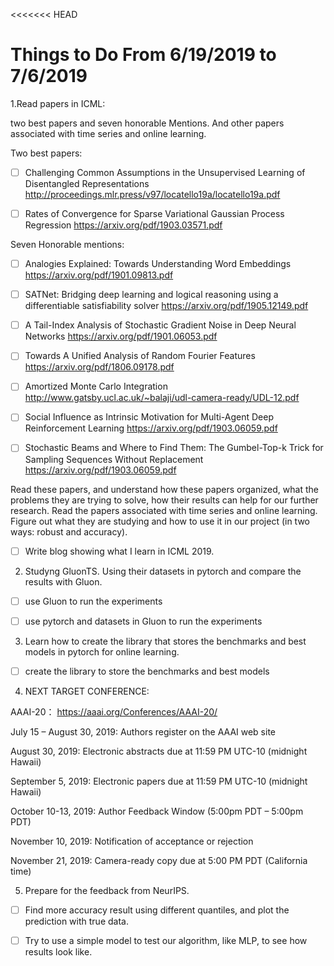 <<<<<<< HEAD
# Things to Do From 6/19/2019 to 7/6/2019

1.Read papers in ICML: 

two best papers and seven honorable Mentions. And other papers associated with time series and online learning.

Two best papers:

- [ ] Challenging Common Assumptions in the Unsupervised Learning of Disentangled Representations
http://proceedings.mlr.press/v97/locatello19a/locatello19a.pdf

- [ ] Rates of Convergence for Sparse Variational Gaussian Process Regression
https://arxiv.org/pdf/1903.03571.pdf

Seven Honorable mentions:

- [ ] Analogies Explained: Towards Understanding Word Embeddings
https://arxiv.org/pdf/1901.09813.pdf

- [ ] SATNet: Bridging deep learning and logical reasoning using a differentiable satisfiability solver
https://arxiv.org/pdf/1905.12149.pdf

- [ ] A Tail-Index Analysis of Stochastic Gradient Noise in Deep Neural Networks
https://arxiv.org/pdf/1901.06053.pdf

- [ ] Towards A Unified Analysis of Random Fourier Features
https://arxiv.org/pdf/1806.09178.pdf

- [ ] Amortized Monte Carlo Integration
http://www.gatsby.ucl.ac.uk/~balaji/udl-camera-ready/UDL-12.pdf

- [ ] Social Influence as Intrinsic Motivation for Multi-Agent Deep Reinforcement Learning
https://arxiv.org/pdf/1903.06059.pdf

- [ ] Stochastic Beams and Where to Find Them: The Gumbel-Top-k Trick for Sampling Sequences Without Replacement
https://arxiv.org/pdf/1903.06059.pdf

Read these papers, and understand how these papers organized, what the problems they are trying to solve, how their results can help for our further research. 
Read the papers associated with time series and online learning. Figure out what they are studying and how to use it in our project (in two ways: robust and accuracy).

- [ ] Write blog showing what I learn in ICML 2019.

2. Studyng GluonTS. Using their datasets in pytorch and compare the results with Gluon.

- [ ] use Gluon to run the experiments

- [ ] use pytorch and datasets in Gluon to run the experiments

3. Learn how to create the library that stores the benchmarks and best models in pytorch for online learning.

- [ ] create the library to store the benchmarks and best models

4. NEXT TARGET CONFERENCE:

AAAI-20： https://aaai.org/Conferences/AAAI-20/

July 15 – August 30, 2019: Authors register on the AAAI web site

August 30, 2019: Electronic abstracts due at 11:59 PM UTC-10 (midnight Hawaii)

September 5, 2019: Electronic papers due at 11:59 PM UTC-10 (midnight Hawaii)

October 10-13, 2019: Author Feedback Window (5:00pm PDT – 5:00pm PDT)

November 10, 2019: Notification of acceptance or rejection

November 21, 2019: Camera-ready copy due at 5:00 PM PDT (California time)

5. Prepare for the feedback from NeurIPS.

- [ ] Find more accuracy result using different quantiles, and plot the prediction with true data.

- [ ] Try to use a simple model to test our algorithm, like MLP, to see how results look like.
